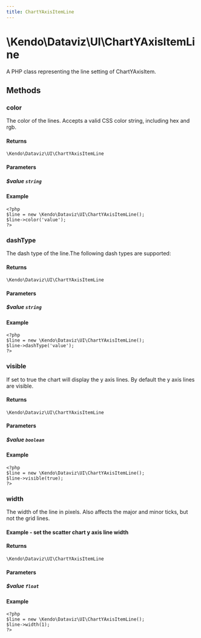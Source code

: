 ```yaml
---
title: ChartYAxisItemLine
---
```


# \Kendo\Dataviz\UI\ChartYAxisItemLine

A PHP class representing the line setting of ChartYAxisItem.


## Methods

### color
The color of the lines. Accepts a valid CSS color string, including hex and rgb.

#### Returns
`\Kendo\Dataviz\UI\ChartYAxisItemLine`

#### Parameters

##### $value `string`



#### Example 
    <?php
    $line = new \Kendo\Dataviz\UI\ChartYAxisItemLine();
    $line->color('value');
    ?>

### dashType
The dash type of the line.The following dash types are supported:

#### Returns
`\Kendo\Dataviz\UI\ChartYAxisItemLine`

#### Parameters

##### $value `string`



#### Example 
    <?php
    $line = new \Kendo\Dataviz\UI\ChartYAxisItemLine();
    $line->dashType('value');
    ?>

### visible
If set to true the chart will display the y axis lines. By default the y axis lines are visible.

#### Returns
`\Kendo\Dataviz\UI\ChartYAxisItemLine`

#### Parameters

##### $value `boolean`



#### Example 
    <?php
    $line = new \Kendo\Dataviz\UI\ChartYAxisItemLine();
    $line->visible(true);
    ?>

### width
The width of the line in pixels. Also affects the major and minor ticks, but not the grid lines.
#### Example - set the scatter chart y axis line width

#### Returns
`\Kendo\Dataviz\UI\ChartYAxisItemLine`

#### Parameters

##### $value `float`



#### Example 
    <?php
    $line = new \Kendo\Dataviz\UI\ChartYAxisItemLine();
    $line->width(1);
    ?>

